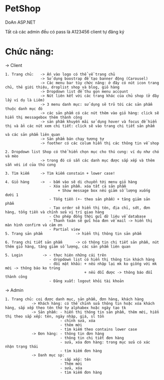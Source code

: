 # PetShop
DoAn ASP.NET


Tất cả các admin đều có pass là A123456
client tự đăng ký

# Chức năng: 

-> Client

	1. Trang chủ: 	-> Ấn vào logo có thể về trang chủ
					-> Sử dụng boostrap để tạo banner động (Carousel) 
					-> Các menu bar tùy chức năng: ở đây có nút icon trang chủ, thẻ giới thiệu, droplist shop và blog, giỏ hàng
					-> Dropdown list để thu gọn menu account
					-> Nút liên kết với các trang khác của chủ shop (ở đây lấy ví dụ là Liêm)
					-> 3 menu danh mục: sử dụng sẽ trỏ tới các sản phẩm thuộc danh mục đó 
					-> các sản phẩm có các nút thêm vào giỏ hàng: click sẽ hiển thị messagebox thêm thành công
					-> sản phẩm khuyến mãi sử dụng hover và focus để hiển thị và ẩn các nút xem chi tiết: click sẽ vào trang chi tiết sản phẩm
																										và các sản phẩm liên quan
					-> Sản phẩm bán chạy tương tự
					-> foother có các colum hiển thị các thông tin về shop
	
	2. Dropdown list Shop có thể hiển chọn mục cho thú cưng: ví dụ như chó và mèo
					-> trong đó có sẵn các danh mục được sắp xếp và thêm sẵn với id của thú cưng
	
	3. Tìm kiếm 	-> Tìm kiếm constain + lower case! 
	
	4. Giỏ hàng 	->  - bấm vào sẽ di chuyển tới menu giỏ hàng
						- Xóa sản phẩm. xóa tất cả sản phẩm 
							+ Show message box nếu giảm số lượng xuống dưới 1
						- Tổng tiền (+- theo sản phẩm) + tăng giảm sản phẩm
						- Tạo order sẽ hiển thị tên, địa chỉ, sdt, đơn hàng, tổng tiền và chỉnh sửa vị trí giao hàng
						- Cho phép đồng thời gửi dữ liệu về database
						- Thanh toán sẽ gửi hóa đơn về mail -> hiển thị màn hình confirm và cảm ơn
						- Partial view
	5. Trang sản phẩm 				-> hiển thị thông tin sản phẩm	
	
	6. Trang chi tiết sản phẩm 		-> có thông tin chi tiết sản phẩm, nút thêm giỏ hàng, tăng giảm số lượng, các sản phẩm liên quan
	
	5. Login 		 ->	- thực hiện những cái trên
						- dropdown list có hiển thị thông tin khách hàng
						- đổi mật khẩu: + nếu nhập lại mk ko giống với mk mới -> thông báo ko trùng
										+ nếu đổi được -> thông báo đổi thành công
						- Đăng xuất: logout khỏi tài khoản

-> Admin

	1. Trang chủ: coi được danh mục, sản phẩm, đơn hàng, khách hàng
				-> Khách hàng: có thể chỉnh sửa thông tin hoặc xóa khách hàng, sắp xếp theo tên thứ tự alphabex hoặc ngày tạo tk 
				-> Sản phẩm: - hiển thị thông tin sản phẩm, thêm mới, hiển thị theo sắp xếp: tên, ngày nhập, giá, sl tồn
							 - chỉnh sửa, xóa
							 - thêm mới
							 - tìm kiếm theo contains lower case 
				-> Đơn hàng: - thông tin đơn hàng
							 - thông tin chi tiết đơn hàng 
							 - sửa, xóa đơn hàng: trong mục sửa có xác nhận trạng thái
							 - tìm kiếm đơn hàng
				-> Danh mục sp: 
							 - sắp xếp: tên
							 - Thêm mới
							 - sửa, xóa
							 - tìm kiếm đơn hàng
